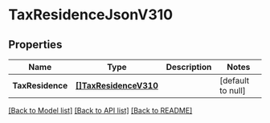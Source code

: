 # TaxResidenceJsonV310

## Properties
Name | Type | Description | Notes
------------ | ------------- | ------------- | -------------
**TaxResidence** | [**[]TaxResidenceV310**](TaxResidenceV310.md) |  | [default to null]

[[Back to Model list]](../README.md#documentation-for-models) [[Back to API list]](../README.md#documentation-for-api-endpoints) [[Back to README]](../README.md)


